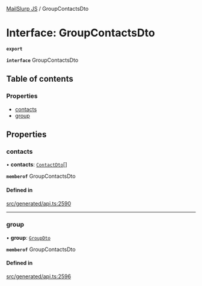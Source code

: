 [MailSlurp JS](../README.md) / GroupContactsDto

# Interface: GroupContactsDto

**`export`**

**`interface`** GroupContactsDto

## Table of contents

### Properties

- [contacts](GroupContactsDto.md#contacts)
- [group](GroupContactsDto.md#group)

## Properties

### contacts

• **contacts**: [`ContactDto`](ContactDto.md)[]

**`memberof`** GroupContactsDto

#### Defined in

[src/generated/api.ts:2590](https://github.com/mailslurp/mailslurp-client/blob/6bcf839/src/generated/api.ts#L2590)

___

### group

• **group**: [`GroupDto`](GroupDto.md)

**`memberof`** GroupContactsDto

#### Defined in

[src/generated/api.ts:2596](https://github.com/mailslurp/mailslurp-client/blob/6bcf839/src/generated/api.ts#L2596)
